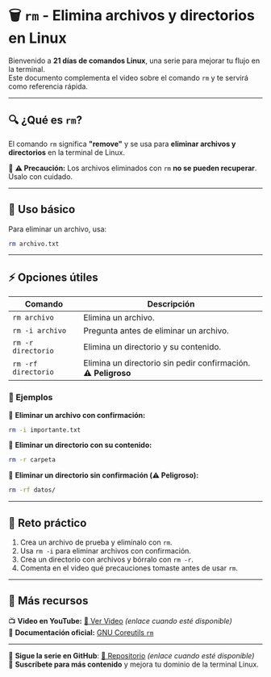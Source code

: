 # 🗑️ `rm` - Elimina archivos y directorios en Linux  

Bienvenido a **21 días de comandos Linux**, una serie para mejorar tu flujo en la terminal.  
Este documento complementa el video sobre el comando `rm` y te servirá como referencia rápida.  

---

## 🔍 ¿Qué es `rm`?  

El comando `rm` significa **"remove"** y se usa para **eliminar archivos y directorios** en la terminal de Linux.  

🚨 **⚠️ Precaución:** Los archivos eliminados con `rm` **no se pueden recuperar**. Úsalo con cuidado.  

---

## 📌 Uso básico  

Para eliminar un archivo, usa:  

```bash
rm archivo.txt
```

---

## ⚡ Opciones útiles  

| Comando | Descripción |
|---------|------------|
| `rm archivo` | Elimina un archivo. |
| `rm -i archivo` | Pregunta antes de eliminar un archivo. |
| `rm -r directorio` | Elimina un directorio y su contenido. |
| `rm -rf directorio` | Elimina un directorio sin pedir confirmación. **⚠️ Peligroso** |

### 📝 Ejemplos  

🔹 **Eliminar un archivo con confirmación:**  
```bash
rm -i importante.txt
```

🔹 **Eliminar un directorio con su contenido:**  
```bash
rm -r carpeta
```

🔹 **Eliminar un directorio sin confirmación (⚠️ Peligroso):**  
```bash
rm -rf datos/
```

---

## 🎯 Reto práctico  

1. Crea un archivo de prueba y elimínalo con `rm`.  
2. Usa `rm -i` para eliminar archivos con confirmación.  
3. Crea un directorio con archivos y bórralo con `rm -r`.  
4. Comenta en el video qué precauciones tomaste antes de usar `rm`.  

---

## 📢 Más recursos  

📺 **Video en YouTube:** [🔗 Ver Video](#) *(enlace cuando esté disponible)*  
📖 **Documentación oficial:** [GNU Coreutils `rm`](https://www.gnu.org/software/coreutils/manual/html_node/rm-invocation.html)  

---

🚀 **Sigue la serie en GitHub**: [🔗 Repositorio](#) *(enlace cuando esté disponible)*  
🔔 **Suscríbete para más contenido** y mejora tu dominio de la terminal Linux.  

